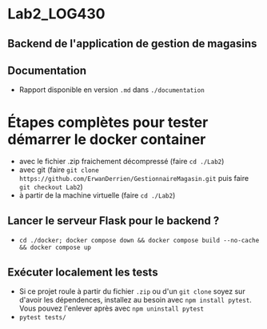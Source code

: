 # Lab2_LOG430

## Backend de l'application de gestion de magasins

## Documentation
- Rapport disponible en version `.md` dans `./documentation`

# Étapes complètes pour tester démarrer le docker container
- avec le fichier .zip fraichement décompressé (faire `cd ./Lab2`)
- avec git (faire `git clone https://github.com/ErwanDerrien/GestionnaireMagasin.git` puis faire `git checkout Lab2`)
- à partir de la machine virtuelle (faire `cd ./Lab2`) 

## Lancer le serveur Flask pour le backend ?
- `cd ./docker; docker compose down && docker compose build --no-cache && docker compose up`

## Exécuter localement les tests
- Si ce projet roule à partir du fichier `.zip` ou d'un `git clone` soyez sur d'avoir les dépendences, installez au besoin avec `npm install pytest`. Vous pouvez l'enlever après avec `npm uninstall pytest`
- `pytest tests/`
